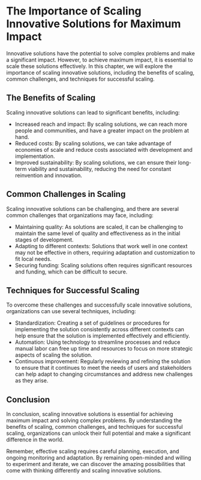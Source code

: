 # The Importance of Scaling Innovative Solutions for Maximum Impact

Innovative solutions have the potential to solve complex problems and make a significant impact. However, to achieve maximum impact, it is essential to scale these solutions effectively. In this chapter, we will explore the importance of scaling innovative solutions, including the benefits of scaling, common challenges, and techniques for successful scaling.

The Benefits of Scaling
-----------------------

Scaling innovative solutions can lead to significant benefits, including:

* Increased reach and impact: By scaling solutions, we can reach more people and communities, and have a greater impact on the problem at hand.
* Reduced costs: By scaling solutions, we can take advantage of economies of scale and reduce costs associated with development and implementation.
* Improved sustainability: By scaling solutions, we can ensure their long-term viability and sustainability, reducing the need for constant reinvention and innovation.

Common Challenges in Scaling
----------------------------

Scaling innovative solutions can be challenging, and there are several common challenges that organizations may face, including:

* Maintaining quality: As solutions are scaled, it can be challenging to maintain the same level of quality and effectiveness as in the initial stages of development.
* Adapting to different contexts: Solutions that work well in one context may not be effective in others, requiring adaptation and customization to fit local needs.
* Securing funding: Scaling solutions often requires significant resources and funding, which can be difficult to secure.

Techniques for Successful Scaling
---------------------------------

To overcome these challenges and successfully scale innovative solutions, organizations can use several techniques, including:

* Standardization: Creating a set of guidelines or procedures for implementing the solution consistently across different contexts can help ensure that the solution is implemented effectively and efficiently.
* Automation: Using technology to streamline processes and reduce manual labor can free up time and resources to focus on more strategic aspects of scaling the solution.
* Continuous improvement: Regularly reviewing and refining the solution to ensure that it continues to meet the needs of users and stakeholders can help adapt to changing circumstances and address new challenges as they arise.

Conclusion
----------

In conclusion, scaling innovative solutions is essential for achieving maximum impact and solving complex problems. By understanding the benefits of scaling, common challenges, and techniques for successful scaling, organizations can unlock their full potential and make a significant difference in the world.

Remember, effective scaling requires careful planning, execution, and ongoing monitoring and adaptation. By remaining open-minded and willing to experiment and iterate, we can discover the amazing possibilities that come with thinking differently and scaling innovative solutions.
